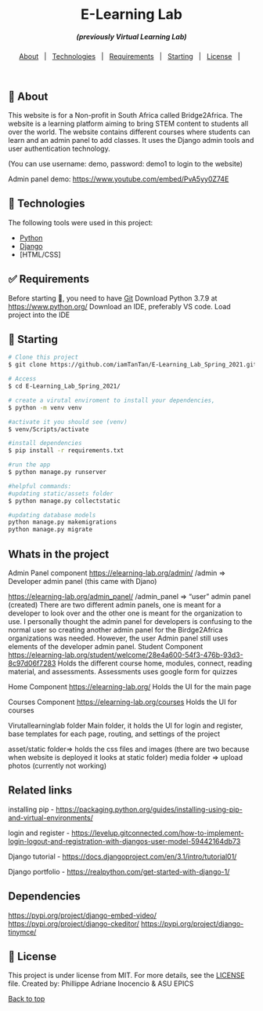 

<h1 align="center">E-Learning Lab</h1>
<h5 align="center"> (previously Virtual Learning Lab) </h5>


<p align="center">
  <a href="#dart-about">About</a> &#xa0; | &#xa0; 
  <a href="#rocket-technologies">Technologies</a> &#xa0; | &#xa0;
  <a href="#white_check_mark-requirements">Requirements</a> &#xa0; | &#xa0;
  <a href="#checkered_flag-starting">Starting</a> &#xa0; | &#xa0;
  <a href="#memo-license">License</a> &#xa0; | &#xa0;
</p>

<br>

## :dart: About ##
This website is for a Non-profit in South Africa called Bridge2Africa.
The website is a learning platform aiming to bring STEM content to students all over the world. The website contains different courses where students can learn 
and an admin panel to add classes. It uses the Django admin tools and user 
authentication technology.

(You can use username: demo, password: demo1 to login to the website) 

Admin panel demo: https://www.youtube.com/embed/PvA5yy0Z74E



## :rocket: Technologies ##

The following tools were used in this project:

- [Python](https://www.python.org)
- [Django](https://www.djangoproject.com/)
- [HTML/CSS]

## :white_check_mark: Requirements ##

Before starting :checkered_flag:, you need to have [Git](https://git-scm.com) 
Download Python 3.7.9 at https://www.python.org/
Download an IDE, preferably VS code. Load project into the IDE

## :checkered_flag: Starting ##

```bash
# Clone this project
$ git clone https://github.com/iamTanTan/E-Learning_Lab_Spring_2021.git

# Access
$ cd E-Learning_Lab_Spring_2021/

# create a virutal enviroment to install your dependencies,
$ python -m venv venv

#activate it you should see (venv)
$ venv/Scripts/activate

#install dependencies
$ pip install -r requirements.txt

#run the app
$ python manage.py runserver

#helpful commands:
#updating static/assets folder
$ python manage.py collectstatic

#updating database models
python manage.py makemigrations
python manage.py migrate
```

## Whats in the project ##

Admin Panel component
https://elearning-lab.org/admin/
<website link>/admin => Developer admin panel (this came with Djano)

https://elearning-lab.org/admin_panel/
<website link>/admin_panel => “user” admin panel (created)
There are two different admin panels, one is meant for a developer to look over and the other one is meant for the organization to use. I personally thought the admin panel for developers is confusing to the normal user so creating another admin panel for the Birdge2Africa organizations was needed. However, the user Admin panel still uses elements of the developer admin panel.
Student Component
https://elearning-lab.org/student/welcome/28e4a600-54f3-476b-93d3-8c97d06f7283
Holds the different course home, modules, connect, reading material, and assessments. Assessments uses google form for quizzes

Home Component
https://elearning-lab.org/
Holds the UI for the main page

Courses Component
https://elearning-lab.org/courses
Holds the UI for courses

Virutallearninglab folder
Main folder, it holds the UI for login and register, base templates for each page, routing, and settings of the project

asset/static folder=> holds the css files and images (there are two because when website is deployed it looks at static folder)
media folder => upload photos (currently not working)

## Related links ##
installing pip - https://packaging.python.org/guides/installing-using-pip-and-virtual-environments/

login and register - https://levelup.gitconnected.com/how-to-implement-login-logout-and-registration-with-djangos-user-model-59442164db73

Django tutorial - https://docs.djangoproject.com/en/3.1/intro/tutorial01/

Django portfolio - https://realpython.com/get-started-with-django-1/

## Dependencies ##
https://pypi.org/project/django-embed-video/
https://pypi.org/project/django-ckeditor/
https://pypi.org/project/django-tinymce/

## :memo: License ##

This project is under license from MIT. For more details, see the [LICENSE](LICENSE.md) file.
Created by: Phillippe Adriane Inocencio & ASU EPICS
&#xa0;

<a href="#top">Back to top</a>
